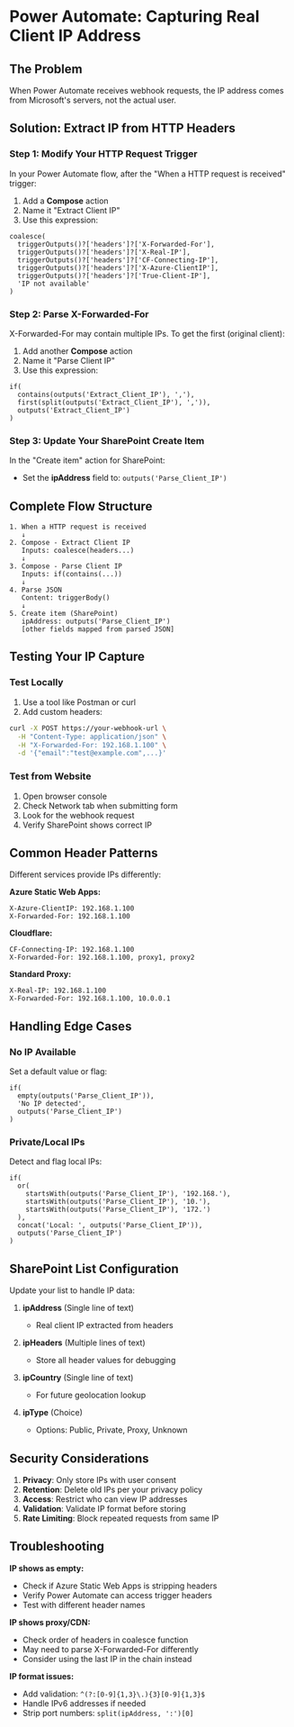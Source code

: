 # Power Automate: Capturing Real Client IP Address

## The Problem
When Power Automate receives webhook requests, the IP address comes from Microsoft's servers, not the actual user.

## Solution: Extract IP from HTTP Headers

### Step 1: Modify Your HTTP Request Trigger
In your Power Automate flow, after the "When a HTTP request is received" trigger:

1. Add a **Compose** action
2. Name it "Extract Client IP"
3. Use this expression:
```
coalesce(
  triggerOutputs()?['headers']?['X-Forwarded-For'],
  triggerOutputs()?['headers']?['X-Real-IP'],
  triggerOutputs()?['headers']?['CF-Connecting-IP'],
  triggerOutputs()?['headers']?['X-Azure-ClientIP'],
  triggerOutputs()?['headers']?['True-Client-IP'],
  'IP not available'
)
```

### Step 2: Parse X-Forwarded-For
X-Forwarded-For may contain multiple IPs. To get the first (original client):

1. Add another **Compose** action
2. Name it "Parse Client IP"
3. Use this expression:
```
if(
  contains(outputs('Extract_Client_IP'), ','),
  first(split(outputs('Extract_Client_IP'), ',')),
  outputs('Extract_Client_IP')
)
```

### Step 3: Update Your SharePoint Create Item
In the "Create item" action for SharePoint:
- Set the **ipAddress** field to: `outputs('Parse_Client_IP')`

## Complete Flow Structure

```
1. When a HTTP request is received
   ↓
2. Compose - Extract Client IP
   Inputs: coalesce(headers...)
   ↓
3. Compose - Parse Client IP  
   Inputs: if(contains(...))
   ↓
4. Parse JSON
   Content: triggerBody()
   ↓
5. Create item (SharePoint)
   ipAddress: outputs('Parse_Client_IP')
   [other fields mapped from parsed JSON]
```

## Testing Your IP Capture

### Test Locally
1. Use a tool like Postman or curl
2. Add custom headers:
```bash
curl -X POST https://your-webhook-url \
  -H "Content-Type: application/json" \
  -H "X-Forwarded-For: 192.168.1.100" \
  -d '{"email":"test@example.com",...}'
```

### Test from Website
1. Open browser console
2. Check Network tab when submitting form
3. Look for the webhook request
4. Verify SharePoint shows correct IP

## Common Header Patterns

Different services provide IPs differently:

**Azure Static Web Apps:**
```
X-Azure-ClientIP: 192.168.1.100
X-Forwarded-For: 192.168.1.100
```

**Cloudflare:**
```
CF-Connecting-IP: 192.168.1.100
X-Forwarded-For: 192.168.1.100, proxy1, proxy2
```

**Standard Proxy:**
```
X-Real-IP: 192.168.1.100
X-Forwarded-For: 192.168.1.100, 10.0.0.1
```

## Handling Edge Cases

### No IP Available
Set a default value or flag:
```
if(
  empty(outputs('Parse_Client_IP')),
  'No IP detected',
  outputs('Parse_Client_IP')
)
```

### Private/Local IPs
Detect and flag local IPs:
```
if(
  or(
    startsWith(outputs('Parse_Client_IP'), '192.168.'),
    startsWith(outputs('Parse_Client_IP'), '10.'),
    startsWith(outputs('Parse_Client_IP'), '172.')
  ),
  concat('Local: ', outputs('Parse_Client_IP')),
  outputs('Parse_Client_IP')
)
```

## SharePoint List Configuration

Update your list to handle IP data:

1. **ipAddress** (Single line of text)
   - Real client IP extracted from headers
   
2. **ipHeaders** (Multiple lines of text)
   - Store all header values for debugging
   
3. **ipCountry** (Single line of text)
   - For future geolocation lookup
   
4. **ipType** (Choice)
   - Options: Public, Private, Proxy, Unknown

## Security Considerations

1. **Privacy**: Only store IPs with user consent
2. **Retention**: Delete old IPs per your privacy policy
3. **Access**: Restrict who can view IP addresses
4. **Validation**: Validate IP format before storing
5. **Rate Limiting**: Block repeated requests from same IP

## Troubleshooting

**IP shows as empty:**
- Check if Azure Static Web Apps is stripping headers
- Verify Power Automate can access trigger headers
- Test with different header names

**IP shows proxy/CDN:**
- Check order of headers in coalesce function
- May need to parse X-Forwarded-For differently
- Consider using the last IP in the chain instead

**IP format issues:**
- Add validation: `^(?:[0-9]{1,3}\.){3}[0-9]{1,3}$`
- Handle IPv6 addresses if needed
- Strip port numbers: `split(ipAddress, ':')[0]`